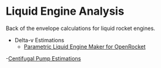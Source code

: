 # Liquid Engine Analysis

Back of the envelope calculations for liquid rocket engines.

 - Delta-v Estimations
    - [Parametric Liquid Engine Maker for OpenRocket](http://nbviewer.ipython.org/github/psas/liquid-engine-analysis/blob/master/delta-v-estimations/fake-liquid-motor.ipynb)

 -[Centifugal Pump Estimations](https://github.com/psas/liquid-engine-analysis/blob/master/electric_pump_calcs/pump_sizing.ipynb)
